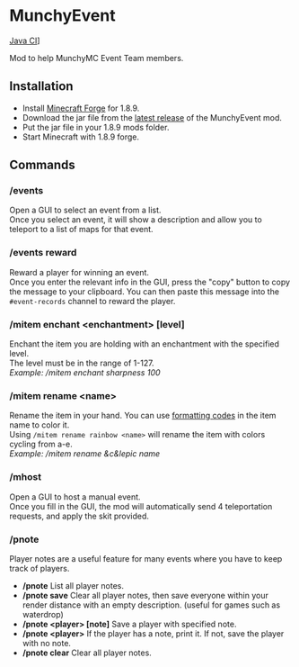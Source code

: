# MunchyEvent
[Java CI](https://github.com/hpfxd/MunchyEvent/workflows/Java%20CI/badge.svg?branch=master)]

Mod to help MunchyMC Event Team members.
## Installation
- Install [Minecraft Forge](https://files.minecraftforge.net/maven/net/minecraftforge/forge/index_1.8.9.html) for 1.8.9.
- Download the jar file from the [latest release](https://github.com/hpfxd/MunchyEvent/releases/latest) of the MunchyEvent mod.
- Put the jar file in your 1.8.9 mods folder.
- Start Minecraft with 1.8.9 forge.

## Commands
### /events
Open a GUI to select an event from a list.  
Once you select an event, it will show a description and allow you to teleport to a list of maps for that event.
### /events reward
Reward a player for winning an event.  
Once you enter the relevant info in the GUI, press the "copy" button to copy the message to your clipboard.
You can then paste this message into the `#event-records` channel to reward the player.
### /mitem enchant &lt;enchantment&gt; [level]
Enchant the item you are holding with an enchantment with the specified level.  
The level must be in the range of 1-127.  
*Example: /mitem enchant sharpness 100*
### /mitem rename &lt;name&gt;
Rename the item in your hand.
You can use [formatting codes](https://minecraft.gamepedia.com/Formatting_codes) in the item name to color it.   
Using `/mitem rename rainbow <name>` will rename the item with colors cycling from a-e.  
*Example: /mitem rename &c&lepic name*
### /mhost
Open a GUI to host a manual event.  
Once you fill in the GUI, the mod will automatically send 4 teleportation requests, and apply the skit provided.
### /pnote
Player notes are a useful feature for many events where you have to keep track of players.  
  - **/pnote**
  List all player notes.
  - **/pnote save**
  Clear all player notes, then save everyone within your render distance with an empty description. (useful for games such as waterdrop)
  - **/pnote &lt;player&gt; [note]**
  Save a player with specified note.
  - **/pnote &lt;player&gt;**
  If the player has a note, print it. If not, save the player with no note.
  - **/pnote clear**
  Clear all player notes.

